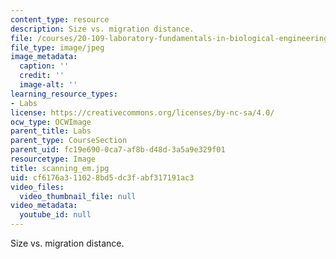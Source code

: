 ```yaml
---
content_type: resource
description: Size vs. migration distance.
file: /courses/20-109-laboratory-fundamentals-in-biological-engineering-fall-2007/cf6176a311028bd5dc3fabf317191ac3_scanning_em.jpg
file_type: image/jpeg
image_metadata:
  caption: ''
  credit: ''
  image-alt: ''
learning_resource_types:
- Labs
license: https://creativecommons.org/licenses/by-nc-sa/4.0/
ocw_type: OCWImage
parent_title: Labs
parent_type: CourseSection
parent_uid: fc19e690-0ca7-af8b-d48d-3a5a9e329f01
resourcetype: Image
title: scanning_em.jpg
uid: cf6176a3-1102-8bd5-dc3f-abf317191ac3
video_files:
  video_thumbnail_file: null
video_metadata:
  youtube_id: null
---
```

Size vs. migration distance.